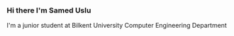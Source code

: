 ### Hi there I'm Samed Uslu

I'm a junior student at Bilkent University Computer Engineering Department
